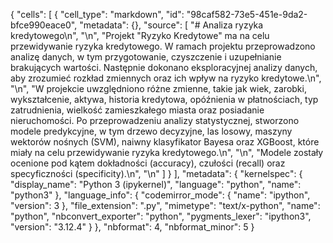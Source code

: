 {
 "cells": [
  {
   "cell_type": "markdown",
   "id": "98caf582-73e5-451e-9da2-bfce990eace0",
   "metadata": {},
   "source": [
    "# Analiza ryzyka kredytowego\n",
    "\n",
    "Projekt \"Ryzyko Kredytowe\" ma na celu przewidywanie ryzyka kredytowego. W ramach projektu przeprowadzono analizę danych, w tym przygotowanie, czyszczenie i uzupełnianie brakujących wartości. Następnie dokonano eksploracyjnej analizy danych, aby zrozumieć rozkład zmiennych oraz ich wpływ na ryzyko kredytowe.\n",
    "\n",
    "W projekcie uwzględniono różne zmienne, takie jak wiek, zarobki, wykształcenie, aktywa, historia kredytowa, opóźnienia w płatnościach, typ zatrudnienia, wielkość zamieszkałego miasta oraz posiadanie nieruchomości. Po przeprowadzeniu analizy statystycznej, stworzono modele predykcyjne, w tym drzewo decyzyjne, las losowy, maszyny wektorów nośnych (SVM), naiwny klasyfikator Bayesa oraz XGBoost, które miały na celu przewidywanie ryzyka kredytowego.\n",
    "\n",
    "Modele zostały ocenione pod kątem dokładności (accuracy), czułości (recall) oraz specyficzności (specificity).\n",
    "\n"
   ]
  }
 ],
 "metadata": {
  "kernelspec": {
   "display_name": "Python 3 (ipykernel)",
   "language": "python",
   "name": "python3"
  },
  "language_info": {
   "codemirror_mode": {
    "name": "ipython",
    "version": 3
   },
   "file_extension": ".py",
   "mimetype": "text/x-python",
   "name": "python",
   "nbconvert_exporter": "python",
   "pygments_lexer": "ipython3",
   "version": "3.12.4"
  }
 },
 "nbformat": 4,
 "nbformat_minor": 5
}
